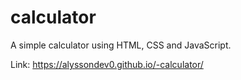 # calculator

A simple calculator using HTML, CSS and JavaScript.

Link: <a>https://alyssondev0.github.io/-calculator/</a>
